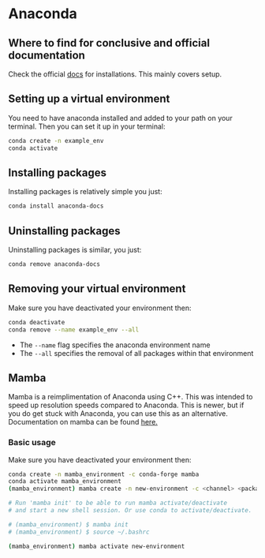 # Anaconda

## Where to find for conclusive and official documentation

Check the official [docs](https://docs.anaconda.com/index.html) for installations.
This mainly covers setup.

## Setting up a virtual environment

You need to have anaconda installed and added to your path on your terminal.
Then you can set it up in your terminal:

```bash
conda create -n example_env
conda activate
```

## Installing packages

Installing packages is relatively simple you just:

```bash
conda install anaconda-docs
```

## Uninstalling packages

Uninstalling packages is similar, you just:

```bash
conda remove anaconda-docs
```

## Removing your virtual environment

Make sure you have deactivated your environment then:

```bash
conda deactivate
conda remove --name example_env --all
```

- The `--name` flag specifies the anaconda environment name
- The `--all` specifies the removal of all packages within that environment

## Mamba

Mamba is a reimplimentation of Anaconda using C++. This was intended to
speed up resolution speeds compared to Anaconda. This is newer, but if
you do get stuck with Anaconda, you can use this as an alternative. 
Documentation on mamba can be found [here.](https://mamba.readthedocs.io/en/latest/)

### Basic usage 

Make sure you have deactivated your environment then:

```bash
conda create -n mamba_environment -c conda-forge mamba
conda activate mamba_environment
(mamba_environment) mamba create -n new-environment -c <channel> <packages-to-install>

# Run 'mamba init' to be able to run mamba activate/deactivate
# and start a new shell session. Or use conda to activate/deactivate.

# (mamba_environment) $ mamba init
# (mamba_environment) $ source ~/.bashrc

(mamba_environment) mamba activate new-environment
```